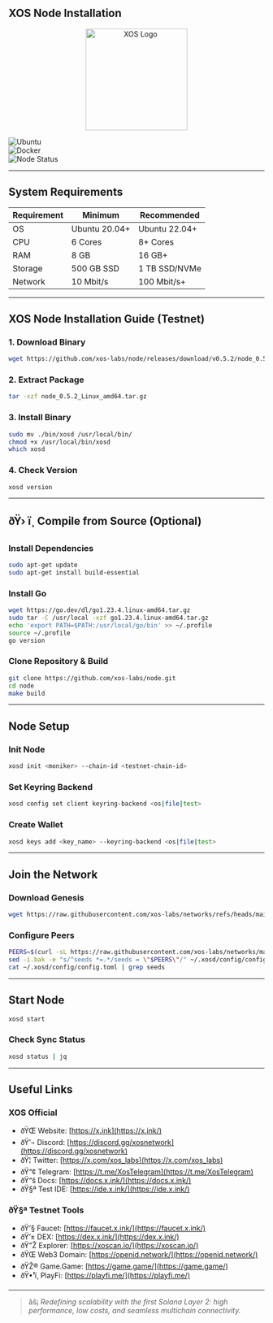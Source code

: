 ## XOS Node Installation 

<p align="center">
  <img src="https://pbs.twimg.com/profile_images/1861059503325913088/axi4e4i1.jpg" width="200" alt="XOS Logo"/>
</p>

![Ubuntu](https://img.shields.io/badge/Ubuntu-22.04-orange)  
![Docker](https://img.shields.io/badge/Tool-Docker-blue)  
![Node Status](https://img.shields.io/badge/Node%20Status-Active-brightgreen)

---

## System Requirements

| Requirement | Minimum       | Recommended     |
|------------|----------------|-----------------|
| OS         | Ubuntu 20.04+  | Ubuntu 22.04+   |
| CPU        | 6 Cores        | 8+ Cores        |
| RAM        | 8 GB           | 16 GB+          |
| Storage    | 500 GB SSD     | 1 TB SSD/NVMe   |
| Network    | 10 Mbit/s      | 100 Mbit/s+     |

---

## XOS Node Installation Guide (Testnet)

### 1. Download Binary
```bash
wget https://github.com/xos-labs/node/releases/download/v0.5.2/node_0.5.2_Linux_amd64.tar.gz
```

### 2. Extract Package
```bash
tar -xzf node_0.5.2_Linux_amd64.tar.gz
```

### 3. Install Binary
```bash
sudo mv ./bin/xosd /usr/local/bin/
chmod +x /usr/local/bin/xosd
which xosd
```

### 4. Check Version
```bash
xosd version
```

---

## ðŸ› ï¸ Compile from Source (Optional)

### Install Dependencies
```bash
sudo apt-get update
sudo apt-get install build-essential
```

### Install Go
```bash
wget https://go.dev/dl/go1.23.4.linux-amd64.tar.gz
sudo tar -C /usr/local -xzf go1.23.4.linux-amd64.tar.gz
echo 'export PATH=$PATH:/usr/local/go/bin' >> ~/.profile
source ~/.profile
go version
```

### Clone Repository & Build
```bash
git clone https://github.com/xos-labs/node.git
cd node
make build
```

---

## Node Setup

### Init Node
```bash
xosd init <moniker> --chain-id <testnet-chain-id>
```

### Set Keyring Backend
```bash
xosd config set client keyring-backend <os|file|test>
```

### Create Wallet
```bash
xosd keys add <key_name> --keyring-backend <os|file|test>
```

---

## Join the Network

### Download Genesis
```bash
wget https://raw.githubusercontent.com/xos-labs/networks/refs/heads/main/testnet/genesis.json -O ~/.xosd/config/genesis.json
```

### Configure Peers
```bash
PEERS=$(curl -sL https://raw.githubusercontent.com/xos-labs/networks/main/testnet/peers.txt | sort -R | head -n 10 | awk '{print $1}' | paste -s -d, -)
sed -i.bak -e "s/^seeds *=.*/seeds = \"$PEERS\"/" ~/.xosd/config/config.toml
cat ~/.xosd/config/config.toml | grep seeds
```

---

## Start Node
```bash
xosd start
```

### Check Sync Status
```bash
xosd status | jq
```

---

## Useful Links

### XOS Official
- ðŸŒ Website: [https://x.ink](https://x.ink/)
- ðŸ’¬ Discord: [https://discord.gg/xosnetwork](https://discord.gg/xosnetwork)
- ðŸ¦ Twitter: [https://x.com/xos_labs](https://x.com/xos_labs)
- ðŸ“¢ Telegram: [https://t.me/XosTelegram](https://t.me/XosTelegram)
- ðŸ“š Docs: [https://docs.x.ink/](https://docs.x.ink/)
- ðŸ§ª Test IDE: [https://ide.x.ink/](https://ide.x.ink/)

### ðŸ§ª Testnet Tools
- ðŸ’§ Faucet: [https://faucet.x.ink/](https://faucet.x.ink/)
- ðŸ’± DEX: [https://dex.x.ink/](https://dex.x.ink/)
- ðŸ”Ž Explorer: [https://xoscan.io/](https://xoscan.io/)
- ðŸŒ Web3 Domain: [https://openid.network/](https://openid.network/)
- ðŸŽ® Game.Game: [https://game.game/](https://game.game/)
- ðŸ•¹ï¸ PlayFi: [https://playfi.me/](https://playfi.me/)

---

> âš¡ *Redefining scalability with the first Solana Layer 2: high performance, low costs, and seamless multichain connectivity.*
